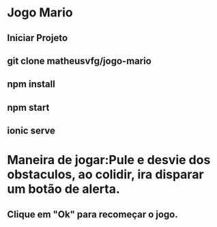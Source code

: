 # Jogo Mario
## Iniciar Projeto
## git clone matheusvfg/jogo-mario
## npm install 
## npm start
## ionic serve
# Maneira de jogar:Pule e desvie dos obstaculos, ao colidir, ira disparar um botão de alerta.
## Clique em "Ok" para recomeçar o jogo.
